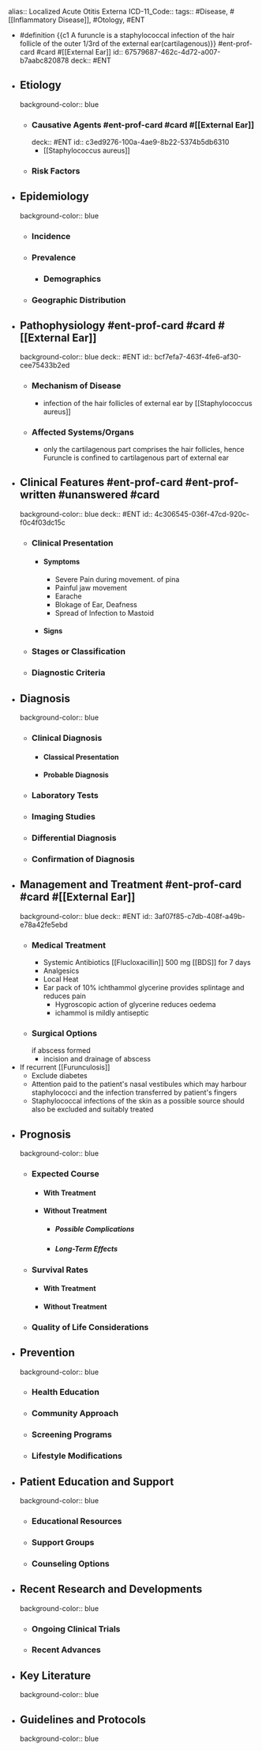 alias:: Localized Acute Otitis Externa
ICD-11_Code::
tags:: #Disease, #[[Inflammatory Disease]], #Otology, #ENT

- #definition {{c1 A furuncle is a staphylococcal infection of the hair follicle of the outer 1/3rd of the external ear(cartilagenous)}} #ent-prof-card #card #[[External Ear]]
  id:: 67579687-462c-4d72-a007-b7aabc820878
  deck:: #ENT
- ## Etiology
  background-color:: blue
  - ### Causative Agents #ent-prof-card #card #[[External Ear]]
    deck:: #ENT
    id:: c3ed9276-100a-4ae9-8b22-5374b5db6310
    - [[Staphylococcus aureus]]
  - ### Risk Factors
- ## Epidemiology
  background-color:: blue
  - ### Incidence
  - ### Prevalence
    - ### Demographics
  - ### Geographic Distribution
- ## Pathophysiology #ent-prof-card #card #[[External Ear]]
  background-color:: blue
  deck:: #ENT
  id:: bcf7efa7-463f-4fe6-af30-cee75433b2ed
  - ### Mechanism of Disease
    - infection of the hair follicles of external ear by [[Staphylococcus aureus]]
  - ### Affected Systems/Organs
    - only the cartilagenous part comprises the hair follicles, hence Furuncle is confined to cartilagenous part of external ear
- ## Clinical Features #ent-prof-card #ent-prof-written #unanswered #card
  background-color:: blue
  deck:: #ENT
  id:: 4c306545-036f-47cd-920c-f0c4f03dc15c
  - ### Clinical Presentation
    - #### Symptoms
      - Severe Pain during movement. of pina
      - Painful jaw movement
      - Earache
      - Blokage of Ear, Deafness
      - Spread of Infection to Mastoid
    - #### Signs
  - ### Stages or Classification
  - ### Diagnostic Criteria
- ## Diagnosis
  background-color:: blue
  - ### Clinical Diagnosis
    - #### Classical Presentation
    - #### Probable Diagnosis
  - ### Laboratory Tests
  - ### Imaging Studies
  - ### Differential Diagnosis
  - ### Confirmation of Diagnosis
- ## Management and Treatment #ent-prof-card #card #[[External Ear]]
  background-color:: blue
  deck:: #ENT
  id:: 3af07f85-c7db-408f-a49b-e78a42fe5ebd
  - ### Medical Treatment
    - Systemic Antibiotics [[Flucloxacillin]] 500 mg [[BDS]] for 7 days
    - Analgesics
    - Local Heat
    - Ear pack of 10% ichthammol glycerine provides splintage and reduces pain
      - Hygroscopic action of glycerine reduces oedema
      - ichammol is mildly antiseptic
  - ### Surgical Options
    if abscess formed
    - incision and drainage of abscess
- If recurrent [[Furunculosis]]
  - Exclude diabetes
  - Attention paid to the patient's nasal vestibules which may harbour staphylococci and the infection transferred by patient's fingers
  - Staphylococcal infections of the skin as a possible source should also be excluded and suitably treated
- ## Prognosis
  background-color:: blue
  - ### Expected Course
    - #### With Treatment
    - #### Without Treatment
      - ##### Possible Complications
      - ##### Long-Term Effects
  - ### Survival Rates
    - #### With Treatment
    - #### Without Treatment
  - ### Quality of Life Considerations
- ## Prevention
  background-color:: blue
  - ### Health Education
  - ### Community Approach
  - ### Screening Programs
  - ### Lifestyle Modifications
- ## Patient Education and Support
  background-color:: blue
  - ### Educational Resources
  - ### Support Groups
  - ### Counseling Options
- ## Recent Research and Developments
  background-color:: blue
  - ### Ongoing Clinical Trials
  - ### Recent Advances
- ## Key Literature
  background-color:: blue
- ## Guidelines and Protocols
  background-color:: blue
